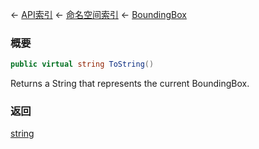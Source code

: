 ← [API索引](Api-Index) ← [命名空间索引](Namespace-Index) ← [BoundingBox](VRageMath.BoundingBox)

### 概要

```csharp
public virtual string ToString()
```

Returns a String that represents the current BoundingBox.

### 返回

[string](https://docs.microsoft.com/en-us/dotnet/api/System.String?view=netframework-4.6)

